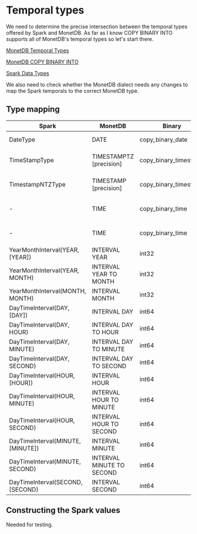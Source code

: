# Temporal types

We need to determine the precise intersection between the temporal types
offered by Spark and MonetDB. As far as I know COPY BINARY INTO supports
all of MonetDB's temporal types so let's start there.

[MonetDB Temporal Types](https://www.monetdb.org/documentation-Mar2025/user-guide/sql-manual/data-types/temporal-types/)

[MonetDB COPY BINARY INTO](https://www.monetdb.org/documentation-Jun2023/user-guide/sql-manual/data-loading/binary-loading/)

[Spark Data Types](https://spark.apache.org/docs/latest/sql-ref-datatypes.html)

We also need to check whether the MonetDB dialect needs any changes to 
map the Spark temporals to the correct MonetDB type.


## Type mapping

| Spark                             | MonetDB                   | Binary                | Remark                   |
|-----------------------------------|---------------------------|-----------------------|--------------------------|
| DateType                          | DATE                      | copy_binary_date      | Never with timezone      |
| TimeStampType                     | TIMESTAMPTZ [precision]   | copy_binary_timestamp | Spark precision always 0 |
| TimestampNTZType                  | TIMESTAMP [precision]     | copy_binary_timestamp | Spark precision always 0 |
| -                                 | TIME                      | copy_binary_time      | Spark has not TIME type  |
| -                                 | TIME                      | copy_binary_time      | Spark has not TIME type  |
| YearMonthInterval(YEAR, [YEAR])   | INTERVAL YEAR             | int32                 | Always nr of months      |
| YearMonthInterval(YEAR, MONTH)    | INTERVAL YEAR TO MONTH    | int32                 | Always nr of months      |
| YearMonthInterval(MONTH, MONTH)   | INTERVAL MONTH            | int32                 | Always nr of months      |
| DayTimeInterval(DAY, [DAY])       | INTERVAL DAY              | int64                 | Always milliseconds      |
| DayTimeInterval(DAY, HOUR)        | INTERVAL DAY TO HOUR      | int64                 | Always milliseconds      |
| DayTimeInterval(DAY, MINUTE)      | INTERVAL DAY TO MINUTE    | int64                 | Always milliseconds      |
| DayTimeInterval(DAY, SECOND)      | INTERVAL DAY TO SECOND    | int64                 | Always milliseconds      |
| DayTimeInterval(HOUR, [HOUR])     | INTERVAL HOUR             | int64                 | Always milliseconds      |
| DayTimeInterval(HOUR, MINUTE)     | INTERVAL HOUR TO MINUTE   | int64                 | Always milliseconds      |
| DayTimeInterval(HOUR, SECOND)     | INTERVAL HOUR TO SECOND   | int64                 | Always milliseconds      |
| DayTimeInterval(MINUTE, [MINUTE]) | INTERVAL MINUTE           | int64                 | Always milliseconds      |
| DayTimeInterval(MINUTE, SECOND)   | INTERVAL MINUTE TO SECOND | int64                 | Always milliseconds      |
| DayTimeInterval(SECOND, [SECOND)  | INTERVAL SECOND           | int64                 | Always milliseconds      |


## Constructing the Spark values

Needed for testing.
